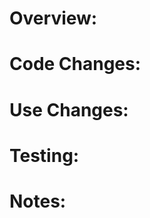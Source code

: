 # Overview:
<!-- Provide a link to the issue on our kanban board https://github.com/orgs/AllenInstitute/projects/17/views/1. Additionally, summarize the issue, any background info, and relevant projects.-->


# Code Changes:
<!-- Describe the changes you are implementing in code. Also, provide a short summary of why your changes will resolve the relevant issue. -->

# Use Changes:
<!-- If relevant, describe how your code will change the usability of the repo-->

# Testing:
<!-- Describe how you have tested your code. If relevant, include paths to unit tests here. -->

# Notes:
<!-- Add any additional info here. -->
